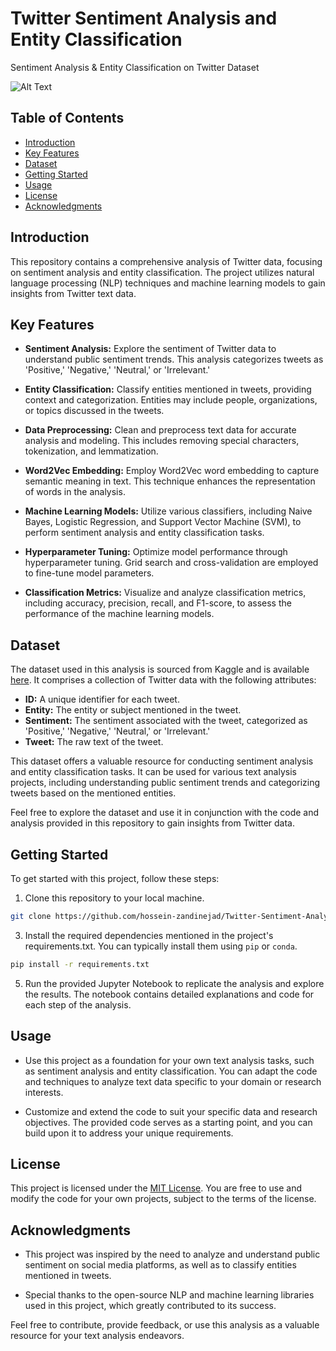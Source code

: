 # Twitter Sentiment Analysis and Entity Classification
Sentiment Analysis & Entity Classification on Twitter Dataset

![Alt Text](https://miro.medium.com/v2/resize:fit:1400/format:webp/1*vp1M37AGMOFwCvLxVm62IA.jpeg)

## Table of Contents
- [Introduction](#introduction)
- [Key Features](#key-features)
- [Dataset](#dataset)
- [Getting Started](#getting-started)
- [Usage](#usage)
- [License](#license)
- [Acknowledgments](#acknowledgments)

## Introduction

This repository contains a comprehensive analysis of Twitter data, focusing on sentiment analysis and entity classification. The project utilizes natural language processing (NLP) techniques and machine learning models to gain insights from Twitter text data.

## Key Features

- **Sentiment Analysis:** Explore the sentiment of Twitter data to understand public sentiment trends. This analysis categorizes tweets as 'Positive,' 'Negative,' 'Neutral,' or 'Irrelevant.'

- **Entity Classification:** Classify entities mentioned in tweets, providing context and categorization. Entities may include people, organizations, or topics discussed in the tweets.

- **Data Preprocessing:** Clean and preprocess text data for accurate analysis and modeling. This includes removing special characters, tokenization, and lemmatization.

- **Word2Vec Embedding:** Employ Word2Vec word embedding to capture semantic meaning in text. This technique enhances the representation of words in the analysis.

- **Machine Learning Models:** Utilize various classifiers, including Naive Bayes, Logistic Regression, and Support Vector Machine (SVM), to perform sentiment analysis and entity classification tasks.

- **Hyperparameter Tuning:** Optimize model performance through hyperparameter tuning. Grid search and cross-validation are employed to fine-tune model parameters.

- **Classification Metrics:** Visualize and analyze classification metrics, including accuracy, precision, recall, and F1-score, to assess the performance of the machine learning models.

## Dataset

The dataset used in this analysis is sourced from Kaggle and is available [here](https://www.kaggle.com/datasets/jp797498e/twitter-entity-sentiment-analysis). It comprises a collection of Twitter data with the following attributes:

- **ID:** A unique identifier for each tweet.
- **Entity:** The entity or subject mentioned in the tweet.
- **Sentiment:** The sentiment associated with the tweet, categorized as 'Positive,' 'Negative,' 'Neutral,' or 'Irrelevant.'
- **Tweet:** The raw text of the tweet.

This dataset offers a valuable resource for conducting sentiment analysis and entity classification tasks. It can be used for various text analysis projects, including understanding public sentiment trends and categorizing tweets based on the mentioned entities.

Feel free to explore the dataset and use it in conjunction with the code and analysis provided in this repository to gain insights from Twitter data.

## Getting Started

To get started with this project, follow these steps:

1. Clone this repository to your local machine.

```bash
git clone https://github.com/hossein-zandinejad/Twitter-Sentiment-Analysis.git
```

3. Install the required dependencies mentioned in the project's requirements.txt. You can typically install them using `pip` or `conda`.

```bash
pip install -r requirements.txt
```

5. Run the provided Jupyter Notebook to replicate the analysis and explore the results. The notebook contains detailed explanations and code for each step of the analysis.

## Usage

- Use this project as a foundation for your own text analysis tasks, such as sentiment analysis and entity classification. You can adapt the code and techniques to analyze text data specific to your domain or research interests.

- Customize and extend the code to suit your specific data and research objectives. The provided code serves as a starting point, and you can build upon it to address your unique requirements.

## License

This project is licensed under the [MIT License](LICENSE). You are free to use and modify the code for your own projects, subject to the terms of the license.

## Acknowledgments

- This project was inspired by the need to analyze and understand public sentiment on social media platforms, as well as to classify entities mentioned in tweets.

- Special thanks to the open-source NLP and machine learning libraries used in this project, which greatly contributed to its success.

Feel free to contribute, provide feedback, or use this analysis as a valuable resource for your text analysis endeavors.
